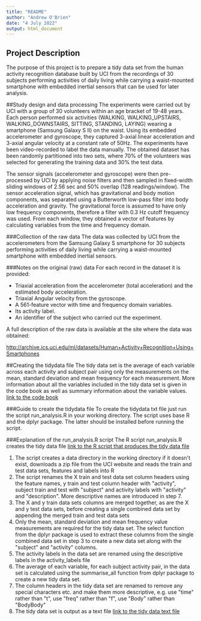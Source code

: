 ```yaml
---
title: "README"
author: "Andrew O'Brien"
date: "4 July 2022"
output: html_document
---
```


## Project Description
The purpose of this project is to prepare a tidy data set from the human activity recognition database built by UCI from the recordings of 30 subjects performing activities of daily living while carrying a waist-mounted smartphone with embedded inertial sensors that can be used for later analysis.

##Study design and data processing
The experiments were carried out by UCI with a group of 30 volunteers within an age bracket of 19-48 years. Each person performed six activities (WALKING, WALKING_UPSTAIRS, WALKING_DOWNSTAIRS, SITTING, STANDING, LAYING) wearing a smartphone (Samsung Galaxy S II) on the waist. Using its embedded accelerometer and gyroscope, they captured 3-axial linear acceleration and 3-axial angular velocity at a constant rate of 50Hz. The experiments have been video-recorded to label the data manually. The obtained dataset has been randomly partitioned into two sets, where 70% of the volunteers was selected for generating the training data and 30% the test data.

The sensor signals (accelerometer and gyroscope) were then pre-processed by UCI by applying noise filters and then sampled in fixed-width sliding windows of 2.56 sec and 50% overlap (128 readings/window). The sensor acceleration signal, which has gravitational and body motion components, was separated using a Butterworth low-pass filter into body acceleration and gravity. The gravitational force is assumed to have only low frequency components, therefore a filter with 0.3 Hz cutoff frequency was used. From each window, they obtained a vector of features by calculating variables from the time and frequency domain.

###Collection of the raw data
The data was collected by UCI from the accelerometers from the Samsung Galaxy S smartphone for 30 subjects performing activities of daily living while carrying a waist-mounted smartphone with embedded inertial sensors.

###Notes on the original (raw) data 
For each record in the dataset it is provided:
- Triaxial acceleration from the accelerometer (total acceleration) and the estimated body acceleration.
- Triaxial Angular velocity from the gyroscope.
- A 561-feature vector with time and frequency domain variables.
- Its activity label.
- An identifier of the subject who carried out the experiment.

A full description of the raw data is available at the site where the data was obtained:

http://archive.ics.uci.edu/ml/datasets/Human+Activity+Recognition+Using+Smartphones 

##Creating the tidydata file
The tidy data set is the average of each variable across each activity and subject pair using only the measurements on the mean, standard deviation and mean frequency for each measurement. 
More information about all the variables included in the tidy data set is given in the code book as well as summary information about the variable values.
[link to the code book](CodeBook.md) 

###Guide to create the tidydata file
To create the tidydata txt file just run the script run_analysis.R in your working directory. 
The script uses base R and the dplyr package. The latter should be installed before running the script.

###Explanation of the run_analysis.R script
The R script run_analysis.R creates the tidy data file
[link to the R script that produces the tidy data file](run_analysis.R)

1. The script creates a data directory in the working directory if it doesn't exist, downloads a zip file from the UCI website and reads the train and test data sets, features and labels into R
2. The script renames the X train and test data set column headers using the feature names, y train and test column header with "activity", subject train and test with "subject" and activity labels with "activity" and "description". More descriptive names are introduced in step 7.
3. The X and y train data sets columns are merged together, as are the X and y test data sets, before creating a single combined data set by appending the merged train and test data sets
4. Only the mean, standard deviation and mean frequency value measurements are required for the tidy data set. The select function from the dplyr package is used to extract these columns from the single combined data set in step 3 to create a new data set along with the "subject" and "activity" columns.
5. The activity labels in the data set are renamed using the descriptive labels in the activity_labels file 
6. The average of each variable, for each subject activity pair, in the data set is calculated using the summarise_all function from dplyr package to create a new tidy data set. 
7. The column headers in the tidy data set are renamed to remove any special characters etc. and make them more descriptive, e.g. use "time" rather than "t", use "freq" rather than "f", use "Body" rather than "BodyBody"
8. The tidy data set is output as a text file 
[link to the tidy data text file](tidydata.txt) 
